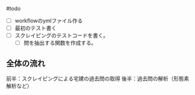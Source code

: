 #todo
- [ ] workflowのymlファイル作る
- [ ] 最初のテスト書く
- [ ] スクレイピングのテストコードを書く。
    - [ ] 問を抽出する関数を作成する。

## 全体の流れ
前半：スクレイピングによる宅建の過去問の取得
後半：過去問の解析（形態素解析など）


